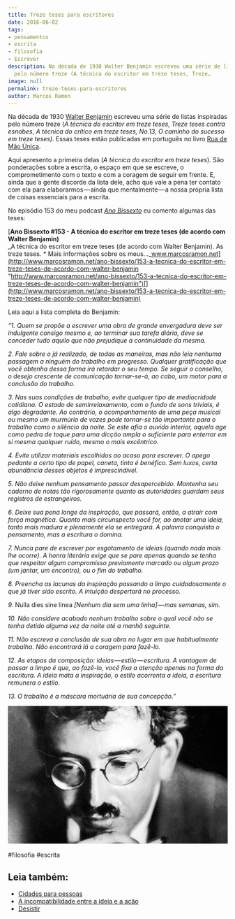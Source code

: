 ```yaml
---
title: Treze teses para escritores
date: 2016-06-02
tags:
- pensamentos
- escrita
- filosofia
- Escrever
description: Na década de 1930 Walter Benjamin escreveu uma série de listas inspiradas
  pelo número treze (A técnica do escritor em treze teses, Treze…
image: null
permalink: treze-teses-para-escritores
author: Marcos Ramon
---
```

Na década de 1930 [Walter Benjamin](https://pt.wikipedia.org/wiki/Walter_Benjamin) escreveu uma série de listas inspiradas pelo número treze (_A técnica do escritor em treze teses_, _Treze teses contra esnobes_, _A técnica do crítico em treze teses, No.13, O caminho do sucesso em treze teses)._ Essas teses estão publicadas em português no livro [Rua de Mão Única](http://www.amazon.com.br/gp/product/851135011X/ref=as_li_tl?ie=UTF8&camp=1789&creative=9325&creativeASIN=851135011X&linkCode=as2&tag=marcramo-20&linkId=3UFJ3XGKMIRDYNID).

Aqui apresento a primeira delas (_A técnica do escritor em treze teses_). São ponderações sobre a escrita, o espaço em que se escreve, o comprometimento com o texto e com a coragem de seguir em frente. E, ainda que a gente discorde da lista dele, acho que vale a pena ter contato com ela para elaborarmos — ainda que mentalmente — a nossa própria lista de coisas essenciais para a escrita.

No episódio 153 do meu podcast [_Ano Bissexto_](http://www.marcosramon.net/ano-bissexto/) eu comento algumas das teses:

[**Ano Bissexto #153 - A técnica do escritor em treze teses (de acordo com Walter Benjamin)**  
_A técnica do escritor em treze teses (de acordo com Walter Benjamin). As treze teses. * Mais informações sobre os meus…_www.marcosramon.net](http://www.marcosramon.net/ano-bissexto/153-a-tecnica-do-escritor-em-treze-teses-de-acordo-com-walter-benjamin "http://www.marcosramon.net/ano-bissexto/153-a-tecnica-do-escritor-em-treze-teses-de-acordo-com-walter-benjamin")[](http://www.marcosramon.net/ano-bissexto/153-a-tecnica-do-escritor-em-treze-teses-de-acordo-com-walter-benjamin)

Leia aqui a lista completa do Benjamin:

_“1. Quem se propõe a escrever uma obra de grande envergadura deve ser indulgente consigo mesmo e, ao terminar sua tarefa diária, deve se conceder tudo aquilo que não prejudique a continuidade da mesma._

_2. Fale sobre o já realizado, de todas as maneiras, mas não leia nenhuma passagem a ninguém do trabalho em progresso. Qualquer gratificação que você obtenha dessa forma irá retardar o seu tempo. Se seguir o conselho, o desejo crescente de comunicação tornar-se-á, ao cabo, um motor para a conclusão do trabalho._

_3. Nas suas condições de trabalho, evite qualquer tipo de mediocridade cotidiana. O estado de semirrelaxamento, com o fundo de sons triviais, é algo degradante. Ao contrário, o acompanhamento de uma peça musical ou mesmo um murmúrio de vozes pode tornar-se tão importante para o trabalho como o silêncio da noite. Se este afia o ouvido interior, aquela age como pedra de toque para uma dicção ampla o suficiente para enterrar em si mesma qualquer ruído, mesmo o mais excêntrico._

_4. Evite utilizar materiais escolhidos ao acaso para escrever. O apego pedante a certo tipo de papel, caneta, tinta é benéfico. Sem luxos, certa abundância desses objetos é imprescindível._

_5. Não deixe nenhum pensamento passar desapercebido. Mantenha seu caderno de notas tão rigorosamente quanto as autoridades guardam seus registros de estrangeiros._

_6. Deixe sua pena longe da inspiração, que passará, então, a atrair com força magnética. Quanto mais circunspecto você for, ao anotar uma ideia, tanto mais madura e plenamente ela se entregará. A palavra conquista o pensamento, mas a escritura o domina._

_7. Nunca pare de escrever por esgotamento de ideias (quando nada mais lhe ocorre). A honra literária exige que se pare apenas quando se tenha que respeitar algum compromisso previamente marcado ou algum prazo (um jantar, um encontro), ou o fim do trabalho._

_8. Preencha as lacunas da inspiração passando a limpo cuidadosamente o que já tiver sido escrito. A intuição despertará no processo._

_9._ Nulla dies sine linea _[Nenhum dia sem uma linha] — mas semanas, sim._

_10. Não considere acabado nenhum trabalho sobre o qual você não se tenha detido alguma vez da noite até a manhã seguinte._

_11. Não escreva a conclusão de sua obra no lugar em que habitualmente trabalha. Não encontrará lá a coragem para fazê-lo._

_12. As etapas da composição: ideias — estilo — escritura. A vantagem de passar a limpo é que, ao fazê-lo, você fixa a atenção apenas na forma da escritura. A ideia mata a inspiração, o estilo acorrenta a ideia, a escritura remunera o estilo._

_13. O trabalho é a máscara mortuária de sua concepção.”_

<img src="/assets/img/treze-teses-para-escritores-medium.jpeg">


#filosofia #escrita<div class="leia-tambem" markdown="1">
## Leia também:

- <a href="/cidades-para-pessoas">Cidades para pessoas</a>
- <a href="/a-incompatibilidade-entre-a-ideia-e-a-acao">A incompatibilidade entre a ideia e a ação</a>
- <a href="/desistir">Desistir</a>
</div>